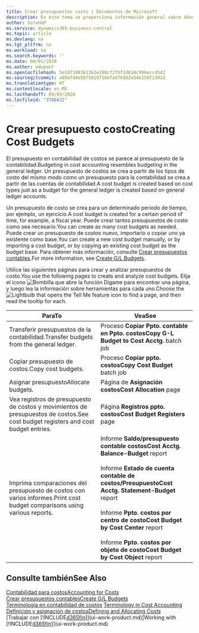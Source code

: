 ```yaml
---
title: Crear presupuestos costo | Documentos de Microsoft
description: En este tema se proporciona información general sobre dónde crear y analizar presupuestos de costos.
author: SorenGP
ms.service: dynamics365-business-central
ms.topic: article
ms.devlang: na
ms.tgt_pltfrm: na
ms.workload: na
ms.search.keywords: ''
ms.date: 04/01/2020
ms.author: edupont
ms.openlocfilehash: 5e1871083613b2e280cf2fbf2d610c996eccd542
ms.sourcegitcommit: a80afd4e5075018716efad76d82a54e158f1392d
ms.translationtype: HT
ms.contentlocale: es-MX
ms.lasthandoff: 09/09/2020
ms.locfileid: "3786432"
---
```

# <a name="creating-cost-budgets"></a><span data-ttu-id="263be-103">Crear presupuesto costo</span><span class="sxs-lookup"><span data-stu-id="263be-103">Creating Cost Budgets</span></span>
<span data-ttu-id="263be-104">El presupuesto en contabilidad de costos se parece al presupuesto de la contabilidad.</span><span class="sxs-lookup"><span data-stu-id="263be-104">Budgeting in cost accounting resembles budgeting in the general ledger.</span></span> <span data-ttu-id="263be-105">Un presupuesto de costos se crea a partir de los tipos de costo del mismo modo como un presupuesto para la contabilidad se crea a partir de las cuentas de contabilidad.</span><span class="sxs-lookup"><span data-stu-id="263be-105">A cost budget is created based on cost types just as a budget for the general ledger is created based on general ledger accounts.</span></span>  

<span data-ttu-id="263be-106">Un presupuesto de costo se crea para un determinado periodo de tiempo, por ejemplo, un ejercicio.</span><span class="sxs-lookup"><span data-stu-id="263be-106">A cost budget is created for a certain period of time, for example, a fiscal year.</span></span> <span data-ttu-id="263be-107">Puede crear tantos presupuestos de costo como sea necesario.</span><span class="sxs-lookup"><span data-stu-id="263be-107">You can create as many cost budgets as needed.</span></span> <span data-ttu-id="263be-108">Puede crear un presupuesto de costos nuevo, importarlo o copiar uno ya existente como base.</span><span class="sxs-lookup"><span data-stu-id="263be-108">You can create a new cost budget manually, or by importing a cost budget, or by copying an existing cost budget as the budget base.</span></span> <span data-ttu-id="263be-109">Para obtener más información, consulte [Crear presupuestos contables](finance-how-create-budgets.md).</span><span class="sxs-lookup"><span data-stu-id="263be-109">For more information, see [Create G/L Budgets](finance-how-create-budgets.md).</span></span>

<span data-ttu-id="263be-110">Utilice las siguientes páginas para crear y analizar presupuestos de costo.</span><span class="sxs-lookup"><span data-stu-id="263be-110">You use the following pages to create and analyze cost budgets.</span></span> <span data-ttu-id="263be-111">Elija el icono ![Bombilla que abre la función Dígame](media/ui-search/search_small.png "Dígame qué desea hacer") para encontrar una página, y luego lea la información sobre herramientas para cada uno.</span><span class="sxs-lookup"><span data-stu-id="263be-111">Choose the ![Lightbulb that opens the Tell Me feature](media/ui-search/search_small.png "Tell me what you want to do") icon to find a page, and then read the tooltip for each.</span></span>

|<span data-ttu-id="263be-112">Para</span><span class="sxs-lookup"><span data-stu-id="263be-112">To</span></span>|<span data-ttu-id="263be-113">Vea</span><span class="sxs-lookup"><span data-stu-id="263be-113">See</span></span>|  
|--------|---------|  
|<span data-ttu-id="263be-114">Transferir presupuestos de la contabilidad.</span><span class="sxs-lookup"><span data-stu-id="263be-114">Transfer budgets from the general ledger.</span></span>|<span data-ttu-id="263be-115">Proceso **Copiar Ppto. contable en Ppto. costos**</span><span class="sxs-lookup"><span data-stu-id="263be-115">**Copy G-L Budget to Cost Acctg.** batch job</span></span>|  
|<span data-ttu-id="263be-116">Copiar presupuesto de costos.</span><span class="sxs-lookup"><span data-stu-id="263be-116">Copy cost budgets.</span></span>|<span data-ttu-id="263be-117">Proceso **Copiar ppto. costos**</span><span class="sxs-lookup"><span data-stu-id="263be-117">**Copy Cost Budget** batch job</span></span>|  
|<span data-ttu-id="263be-118">Asignar presupuesto</span><span class="sxs-lookup"><span data-stu-id="263be-118">Allocate budgets.</span></span>|<span data-ttu-id="263be-119">Página de **Asignación costos**</span><span class="sxs-lookup"><span data-stu-id="263be-119">**Cost Allocation** page</span></span>|  
|<span data-ttu-id="263be-120">Vea registros de presupuesto de costos y movimientos de presupuestos de costos.</span><span class="sxs-lookup"><span data-stu-id="263be-120">See cost budget registers and cost budget entries.</span></span>|<span data-ttu-id="263be-121">Página **Registros ppto. costos**</span><span class="sxs-lookup"><span data-stu-id="263be-121">**Cost Budget Registers** page</span></span>|  
|<span data-ttu-id="263be-122">Imprima comparaciones del presupuesto de costos con varios informes.</span><span class="sxs-lookup"><span data-stu-id="263be-122">Print cost budget comparisons using various reports.</span></span>|<span data-ttu-id="263be-123">Informe **Saldo/presupuesto contable costos**</span><span class="sxs-lookup"><span data-stu-id="263be-123">**Cost Acctg. Balance-Budget** report</span></span><br /><br /> <span data-ttu-id="263be-124">Informe **Estado de cuenta contable de costos/Presupuesto**</span><span class="sxs-lookup"><span data-stu-id="263be-124">**Cost Acctg. Statement-Budget** report</span></span><br /><br /> <span data-ttu-id="263be-125">Informe **Ppto. costos por centro de costo**</span><span class="sxs-lookup"><span data-stu-id="263be-125">**Cost Budget by Cost Center** report</span></span><br /><br /> <span data-ttu-id="263be-126">Informe **Ppto. costos por objeto de costo**</span><span class="sxs-lookup"><span data-stu-id="263be-126">**Cost Budget by Cost Object** report</span></span>|  

## <a name="see-also"></a><span data-ttu-id="263be-127">Consulte también</span><span class="sxs-lookup"><span data-stu-id="263be-127">See Also</span></span>  
[<span data-ttu-id="263be-128">Contabilidad para costos</span><span class="sxs-lookup"><span data-stu-id="263be-128">Accounting for Costs</span></span>](finance-manage-cost-accounting.md)  
[<span data-ttu-id="263be-129">Crear presupuestos contables</span><span class="sxs-lookup"><span data-stu-id="263be-129">Create G/L Budgets</span></span>](finance-how-create-budgets.md)  
<span data-ttu-id="263be-130">[Terminología en contabilidad de costos](finance-terminology-in-cost-accounting.md) </span><span class="sxs-lookup"><span data-stu-id="263be-130">[Terminology in Cost Accounting](finance-terminology-in-cost-accounting.md) </span></span>  
[<span data-ttu-id="263be-131">Definición y asignación de costos</span><span class="sxs-lookup"><span data-stu-id="263be-131">Defining and Allocating Costs</span></span>](finance-define-and-allocate-costs.md)  
<span data-ttu-id="263be-132">[Trabajar con [!INCLUDE[d365fin](includes/d365fin_md.md)]](ui-work-product.md)</span><span class="sxs-lookup"><span data-stu-id="263be-132">[Working with [!INCLUDE[d365fin](includes/d365fin_md.md)]](ui-work-product.md)</span></span>

